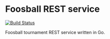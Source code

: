 # Foosball REST service

[![Build Status](https://travis-ci.org/jensborch/go-foosball.svg?branch=master)](https://travis-ci.org/jensborch/go-foosball) 


Foosball tournament REST service written in Go.
